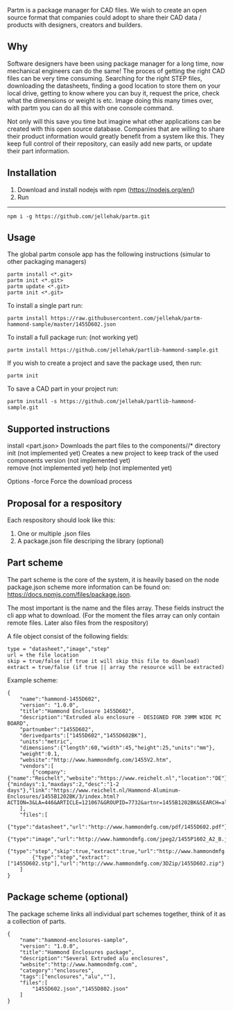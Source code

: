 Partm is a package manager for CAD files. We wish to create an open source format that companies could adopt to share their CAD data / products with designers, creators and builders. 

Why
---
Software designers have been using package manager for a long time, now mechanical engineers can do the same! The proces of getting the right CAD files can be very time consuming. Searching for the right STEP files, downloading the datasheets, finding a good location to store them on your local drive, getting to know where you can buy it, request the price, check what the dimensions or weight is etc. Image doing this many times over, with partm you can do all this with one console command.

Not only will this save you time but imagine what other applications can be created with this open source database. Companies that are willing to share their product information would greatly benefit from a system like this. They keep full control of their repository, can easily add new parts, or update their part information.

Installation
---
1. Download and install nodejs with npm (https://nodejs.org/en/)
2. Run 
---
	npm i -g https://github.com/jellehak/partm.git


Usage
---
The global partm console app has the following instructions (simular to other packaging managers)

	partm install <*.git>
	partm init <*.git>
	partm update <*.git>
	partm init <*.git>

To install a single part run:

	partm install https://raw.githubusercontent.com/jellehak/partm-hammond-sample/master/1455D602.json

To install a full package run: (not working yet)

	partm install https://github.com/jellehak/partlib-hammond-sample.git

If you wish to create a project and save the package used, then run:
	
	partm init

To save a CAD part in your project run:
	
	partm install -s https://github.com/jellehak/partlib-hammond-sample.git


Supported instructions
---
install <part.json>				Downloads the part files to the components/<partname>/* directory
init (not implemented yet)		Creates a new project to keep track of the used components
version (not implemented yet)	
remove (not implemented yet)
help (not implemented yet)

Options
-force	Force the download process


Proposal for a respository
---
Each respository should look like this:

1. One or multiple <partname>.json files
2. A package.json file descriping the library (optional)

Part scheme
---
The part scheme is the core of the system, it is heavily based on the node package.json scheme more information can be found on: https://docs.npmjs.com/files/package.json.

The most important is the name and the files array. These fields instruct the cli app what to download. (For the moment the files array can only contain remote files. Later also files from the respository)

A file object consist of the following fields:

	type = "datasheet","image","step"
	url = the file location
	skip = true/false (if true it will skip this file to download)
	extract = true/false (if true || array the resource will be extracted)

Example scheme:

	{
		"name":"hammond-1455D602",
		"version": "1.0.0",
		"title":"Hammond Enclosure 1455D602",
		"description":"Extruded alu enclosure - DESIGNED FOR 39MM WIDE PC BOARD",
		"partnumber":"1455D602",
		"derivedparts":["1455D602","1455D602BK"],
		"units":"metric",
		"dimensions":{"length":60,"width":45,"height":25,"units":"mm"},
		"weight":0.1,
		"website":"http://www.hammondmfg.com/1455V2.htm",
		"vendors":[
			{"company":{"name":"Reichelt","website":"https://www.reichelt.nl","location":"DE"},"price":9.05,"deliverytime":{"mindays":1,"maxdays":2,"desc":"1-2 days"},"link":"https://www.reichelt.nl/Hammond-Aluminum-Enclosures/1455B1202BK/3/index.html?ACTION=3&LA=446&ARTICLE=121067&GROUPID=7732&artnr=1455B1202BK&SEARCH=alu%2Bcasing"}
		],
		"files":[
			{"type":"datasheet","url":"http://www.hammondmfg.com/pdf/1455D602.pdf"},
			{"type":"image","url":"http://www.hammondmfg.com/jpeg2/1455P1602_A2_B.jpg"},
			{"type":"step","skip":true,"extract":true,"url":"http://www.hammondmfg.com/3DZip/1455D602.zip"},
			{"type":"step","extract":["1455D602.stp"],"url":"http://www.hammondmfg.com/3DZip/1455D602.zip"}
		]
	}


Package scheme (optional)
---
The package scheme links all individual part schemes together, think of it as a collection of parts.

	{
		"name":"hammond-enclosures-sample",
		"version": "1.0.0",
		"title":"Hammond Enclosures package",
		"description":"Several Extruded alu enclosures",
		"website":"http://www.hammondmfg.com",
		"category":"enclosures",
		"tags":["enclosures","alu",""],
		"files":[
			"1455D602.json","1455D802.json"
		]
	}
